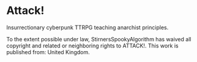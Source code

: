 # Attack!
Insurrectionary cyberpunk TTRPG teaching anarchist principles.

To the extent possible under law, StirnersSpookyAlgorithm has waived all copyright and related or neighboring rights to ATTACK!. This work is published from: United Kingdom. 
